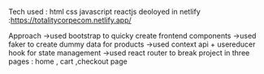 Tech used : html css javascript reactjs
deoloyed in netlify :https://totalitycorpecom.netlify.app/

Approach
->used bootstrap to quicky create frontend components
->used faker to create dummy data for products 
->used context api + usereducer hook for state management
->used react router to break project in three pages : home , cart ,checkout page


